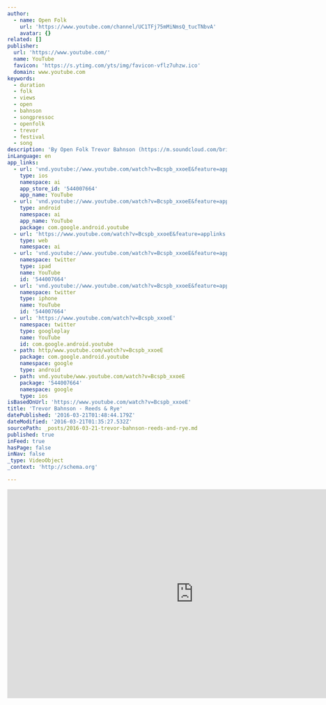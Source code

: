 ```yaml
---
author:
  - name: Open Folk
    url: 'https://www.youtube.com/channel/UC1TFj75mMiNmsQ_tucTNbvA'
    avatar: {}
related: []
publisher:
  url: 'https://www.youtube.com/'
  name: YouTube
  favicon: 'https://s.ytimg.com/yts/img/favicon-vflz7uhzw.ico'
  domain: www.youtube.com
keywords:
  - duration
  - folk
  - views
  - open
  - bahnson
  - songpressoc
  - openfolk
  - trevor
  - festival
  - song
description: 'By Open Folk Trevor Bahnson (https://m.soundcloud.com/bright-blue-1) Art by Marte (www.martevisual.com) Shot by Fede Petro - California 2015 http://www.openfolk.com.ar http://www.facebook.com/openfolk'
inLanguage: en
app_links:
  - url: 'vnd.youtube://www.youtube.com/watch?v=Bcspb_xxoeE&feature=applinks'
    type: ios
    namespace: ai
    app_store_id: '544007664'
    app_name: YouTube
  - url: 'vnd.youtube://www.youtube.com/watch?v=Bcspb_xxoeE&feature=applinks'
    type: android
    namespace: ai
    app_name: YouTube
    package: com.google.android.youtube
  - url: 'https://www.youtube.com/watch?v=Bcspb_xxoeE&feature=applinks'
    type: web
    namespace: ai
  - url: 'vnd.youtube://www.youtube.com/watch?v=Bcspb_xxoeE&feature=applinks'
    namespace: twitter
    type: ipad
    name: YouTube
    id: '544007664'
  - url: 'vnd.youtube://www.youtube.com/watch?v=Bcspb_xxoeE&feature=applinks'
    namespace: twitter
    type: iphone
    name: YouTube
    id: '544007664'
  - url: 'https://www.youtube.com/watch?v=Bcspb_xxoeE'
    namespace: twitter
    type: googleplay
    name: YouTube
    id: com.google.android.youtube
  - path: http/www.youtube.com/watch?v=Bcspb_xxoeE
    package: com.google.android.youtube
    namespace: google
    type: android
  - path: vnd.youtube/www.youtube.com/watch?v=Bcspb_xxoeE
    package: '544007664'
    namespace: google
    type: ios
isBasedOnUrl: 'https://www.youtube.com/watch?v=Bcspb_xxoeE'
title: 'Trevor Bahnson - Reeds & Rye'
datePublished: '2016-03-21T01:48:44.179Z'
dateModified: '2016-03-21T01:35:27.532Z'
sourcePath: _posts/2016-03-21-trevor-bahnson-reeds-and-rye.md
published: true
inFeed: true
hasPage: false
inNav: false
_type: VideoObject
_context: 'http://schema.org'

---
```

<iframe src="https://cdn.embedly.com/widgets/media.html?src=https%3A%2F%2Fwww.youtube.com%2Fembed%2FBcspb_xxoeE%3Ffeature%3Doembed&amp;url=https%3A%2F%2Fwww.youtube.com%2Fwatch%3Fv%3DBcspb_xxoeE&amp;image=https%3A%2F%2Fi.ytimg.com%2Fvi%2FBcspb_xxoeE%2Fhqdefault.jpg&amp;key=b7d04c9b404c499eba89ee7072e1c4f7&amp;type=text%2Fhtml&amp;schema=youtube" width="854" height="480" scrolling="no" frameborder="0" allowfullscreen="allowfullscreen" style=""></iframe>